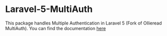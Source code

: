 # Laravel-5-MultiAuth
This package handles Multiple Authentication in Laravel 5 (Fork of Ollieread MultiAuth).
You can find the documentation <a href="http://saravanan.tomrain.com/multiauth-in-laravel-5-0/">here</a>
